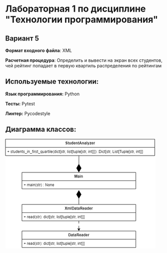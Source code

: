 # Лабораторная 1 по дисциплине "Технологии программирования"

## Вариант 5

**Формат входного файла**: XML

**Расчетная процедура**: Определить и вывести на экран всех студентов, чей рейтинг попадает в первую квартиль распределения по рейтингам

## Используемые технологии:
**Язык программирования:** Python

**Тесты:** Pytest

**Линтер:** Pycodestyle

## Диаграмма классов:
![Диаграмма](images/Диаграмма_классов.png)